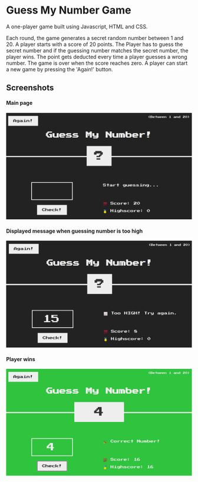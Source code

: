 # Guess My Number Game

A one-player game built using Javascript, HTML and CSS.

Each round, the game generates a secret random number between 1 and 20. A player starts with a score of 20 points. The Player has to guess the secret number and if the guessing number matches the secret number, the player wins. The point gets deducted every time a player guesses a wrong number. The game is over when the score reaches zero. A player can start a new game by pressing the 'Again!' button.

## Screenshots

#### Main page

!["Start_the-Game"](https://github.com/Amphakarn/guess-my-number/blob/master/docs/Start_the-Game.png?raw=true)

#### Displayed message when guessing number is too high

!["Guess-Number-Too-High"](https://github.com/Amphakarn/guess-my-number/blob/master/docs/Guess-Number-Too-High.png?raw=true)

#### Player wins

!["Player_Wins"](https://github.com/Amphakarn/guess-my-number/blob/master/docs/Player_Wins.png?raw=true)
